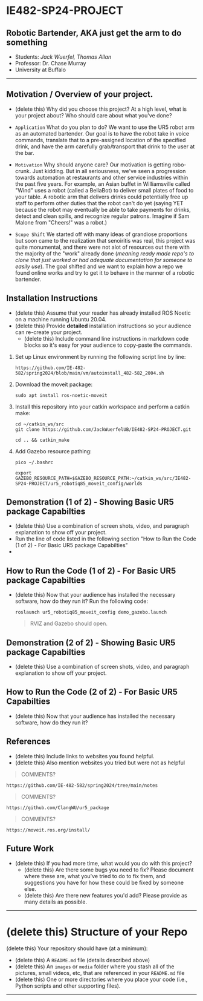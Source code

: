 # IE482-SP24-PROJECT
## Robotic Bartender, AKA just get the arm to do something
- Students: *Jack Wuerfel, Thomas Allan*
- Professor: Dr. Chase Murray
- University at Buffalo

---

## Motivation / Overview of your project.
- (delete this) Why did you choose this project?   At a high level, what is your project about? Who should care about what you've done?

  
- `Application` What do you plan to do?  We want to use the UR5 robot arm as an automated bartender. Our goal is to have the robot take in voice commands, translate that to a pre-assigned location of the specified drink, and have the arm carefully grab/transport that drink to the user at the bar.

- `Motivation` Why should anyone care?  Our motivation is getting robo-crunk. Just kidding. But in all seriousness, we've seen a progression towards automation at restaurants and other service industries within the past five years. For example, an Asian buffet in Williamsville called "Wind" uses a robot (called a BellaBot) to deliver small plates of food to your table. A robotic arm that delivers drinks could potentially free up staff to perform other duties that the robot can't do yet (saying YET because the robot may eventually be able to take payments for drinks, detect and clean spills, and recognize regular patrons. Imagine if Sam Malone from "Cheers!" was a robot.)

- `Scope Shift` We started off with many ideas of grandiose proportions but soon came to the realization that senoiritis was real, this project was quite monumental, and there were not alot of resources out there with the majority of the "work" already done (*meaning ready made repo's to clone that just worked or had adequate documentation for someone to easily use*). The goal shifted and we want to explain how a repo we found online works and try to get it to behave in the manner of a robotic bartender.
  
## Installation Instructions
- (delete this) Assume that your reader has already installed ROS Noetic on a machine running Ubuntu 20.04.
- (delete this) Provide **detailed** installation instructions so your audience can re-create your project.
    - (delete this) Include command line instructions in markdown code blocks so it's easy for your audience to copy-paste the commands.
 
1. Set up Linux environment by running the following script line by line:
   ```
   https://github.com/IE-482-582/spring2024/blob/main/vm/autoinstall_482-582_2004.sh
   ```
2. Download the moveit package:
   ```
   sudo apt install ros-noetic-moveit
   ```
3. Install this repository into your catkin workspace and perform a catkin make:
   ```
   cd ~/catkin_ws/src
   git clone https://github.com/JackWuerfelUB/IE482-SP24-PROJECT.git
   ```
   ```
   cd .. && catkin_make
   ```
4. Add Gazebo resource pathing:
   ```
   pico ~/.bashrc
   ```
   ```
   export GAZEBO_RESOURCE_PATH=$GAZEBO_RESOURCE_PATH:~/catkin_ws/src/IE482-SP24-PROJECT/ur5_robotiq85_moveit_config/worlds
   ```  

## Demonstration (1 of 2) - Showing Basic UR5 package Capabilties
- (delete this) Use a combination of screen shots, video, and paragraph explanation to show off your project.
- Run the line of code listed in the following section "How to Run the Code (1 of 2) - For Basic UR5 package Capabilties"
- 

## How to Run the Code (1 of 2) - For Basic UR5 package Capabilties
- (delete this) Now that your audience has installed the necessary software, how do they run it?
Run the following code:
   ```
   roslaunch ur5_robotiq85_moveit_config demo_gazebo.launch
   ```
   >RVIZ and Gazebo should open.

## Demonstration (2 of 2) - Showing Basic UR5 package Capabilties
- (delete this) Use a combination of screen shots, video, and paragraph explanation to show off your project.


## How to Run the Code (2 of 2) - For Basic UR5 Capabilties
- (delete this) Now that your audience has installed the necessary software, how do they run it?

## References
- (delete this) Include links to websites you found helpful.
- (delete this) Also mention websites you tried but were not as helpful
> COMMENTS?
```
https://github.com/IE-482-582/spring2024/tree/main/notes
```
> COMMENTS?
```
https://github.com/ClangWU/ur5_package
```
> COMMENTS?
```
https://moveit.ros.org/install/
```
## Future Work
- (delete this) If you had more time, what would you do with this project?
    - (delete this) Are there some bugs you need to fix?  Please document where these are, what you've tried to do to fix them, and suggestions you have for how these could be fixed by someone else.
    - (delete this) Are there new features you'd add?  Please provide as many details as possible.

---
# (delete this) Structure of your Repo
(delete this) Your repository should have (at a minimum):
- (delete this) A `README.md` file (details described above)
- (delete this) An `images` or `media` folder where you stash all of the pictures, small videos, etc, that are referenced in your `README.md` file
- (delete this) One or more directories where you place your code (i.e., Python scripts and other supporting files).

--- 


